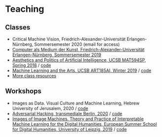 # Teaching

## Classes

- Critical Machine Vision, Friedrich-Alexander-Universität Erlangen-Nürnberg, Sommersemester 2020 (email for access)
- [Computer als Medium der Kunst, Friedrich-Alexander-Universität Erlangen-Nürnberg, Sommersemester 2019](https://github.com/zentralwerkstatt/teaching/blob/master/fau.md)
- [Aesthetics and Politics of Artificial Intelligence, UCSB MAT594SP, Spring 2018](https://github.com/zentralwerkstatt/teaching/blob/master/mat594sp.md) / [code](https://github.com/zentralwerkstatt/MAT594SP)
- [Machine Learning and the Arts, UCSB ART185AI, Winter 2019](https://github.com/zentralwerkstatt/teaching/blob/master/art185ai.md) / [code](https://github.com/zentralwerkstatt/ART185AI)
- [More class resources](https://github.com/zentralwerkstatt/teaching/blob/master/more.md)

## Workshops

- Images as Data. Visual Culture and Machine Learning, Hebrew University of Jerusalem, 2020 / [code](https://github.com/zentralwerkstatt/HUJI)
- [Adversarial Hacking, transmediale Berlin, 2020](http://kim.hfg-karlsruhe.de/adversarial-hacking-workshop/) / [code](https://github.com/zentralwerkstatt/adversarial)
- [Images of Image Machines. Theory and Practice of Interpretable Machine Learning for the Digital Humanities, European Summer School for Digital Humanities, University of Leipzig, 2019](https://github.com/zentralwerkstatt/teaching/blob/master/esu2019.md) / [code](https://github.com/zentralwerkstatt/ESU2019)
